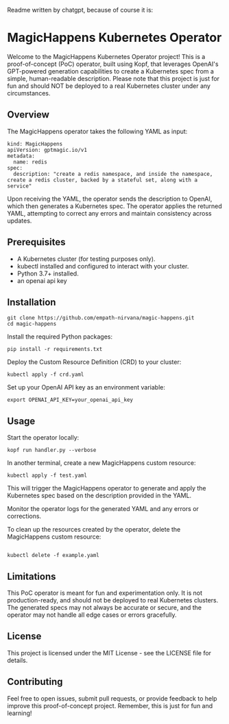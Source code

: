 Readme written by chatgpt, because of course it is:

# MagicHappens Kubernetes Operator
Welcome to the MagicHappens Kubernetes Operator project! This is a proof-of-concept (PoC) operator, built using Kopf, that leverages OpenAI's GPT-powered generation capabilities to create a Kubernetes spec from a simple, human-readable description. Please note that this project is just for fun and should NOT be deployed to a real Kubernetes cluster under any circumstances.

## Overview
The MagicHappens operator takes the following YAML as input:

```
kind: MagicHappens
apiVersion: gptmagic.io/v1
metadata:
  name: redis
spec:
  description: "create a redis namespace, and inside the namespace, create a redis cluster, backed by a stateful set, along with a service"
```

Upon receiving the YAML, the operator sends the description to OpenAI, which then generates a Kubernetes spec. The operator applies the returned YAML, attempting to correct any errors and maintain consistency across updates.

## Prerequisites
* A Kubernetes cluster (for testing purposes only).
* kubectl installed and configured to interact with your cluster.
* Python 3.7+ installed.
* an openai api key
## Installation

```
git clone https://github.com/empath-nirvana/magic-happens.git
cd magic-happens
```
Install the required Python packages:
```
pip install -r requirements.txt
```
Deploy the Custom Resource Definition (CRD) to your cluster:

```
kubectl apply -f crd.yaml
```
Set up your OpenAI API key as an environment variable:
```
export OPENAI_API_KEY=your_openai_api_key
```
## Usage
Start the operator locally:

```
kopf run handler.py --verbose
```
In another terminal, create a new MagicHappens custom resource:
```
kubectl apply -f test.yaml
```
This will trigger the MagicHappens operator to generate and apply the Kubernetes spec based on the description provided in the YAML.

Monitor the operator logs for the generated YAML and any errors or corrections.

To clean up the resources created by the operator, delete the MagicHappens custom resource:

```

kubectl delete -f example.yaml
```
## Limitations
This PoC operator is meant for fun and experimentation only. It is not production-ready, and should not be deployed to real Kubernetes clusters. The generated specs may not always be accurate or secure, and the operator may not handle all edge cases or errors gracefully.

## License
This project is licensed under the MIT License - see the LICENSE file for details.

## Contributing
Feel free to open issues, submit pull requests, or provide feedback to help improve this proof-of-concept project. Remember, this is just for fun and learning!
